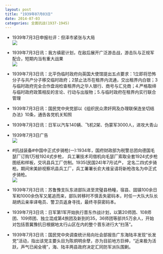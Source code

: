 ```yaml
---
layout: post
title: "1939年07月03日"
date: 2014-07-03
categories: 全面抗战(1937-1945)
---
```


<meta name="referrer" content="no-referrer" />

- 1939年7月3日申报社评：但泽市紧张与大局 <br/><img src="https://ww4.sinaimg.cn/large/aca367d8jw1ehzyfv3ihgj20l00ydqlv.jpg" />

- 1939年7月3日讯：我方缜密计划，在敌后展开广泛游击战，游击队与正规军配合，短期内当有重大战果 <br/><img src="https://ww1.sinaimg.cn/large/aca367d8jw1ehzwpsfokej206k05udgg.jpg" />

- 1939年7月3日讯：北平伪临时政府向英国大使馆提出五点要求：1立即将恐怖分子与共产分子移交临时政府；2禁止法币在租界内流通，交出租界内白银；3与临时政府完全合作盘询检查租界内之华人银行、商号与汇兑商；4.严格取缔与临时政府政策相反的言论、行动与出版物；5.与临时政府在租界内实行联合管理 

- 1939年7月3日讯：国民党中央党部以《组织民众肃奸网及办理联保连坐切结办法》10条，通告各党机关知照 

- 1939年7月3日讯：日军以汽车140辆、飞机2架、伪蒙军3000人，进攻大青山 

- 1939年7月3日广告 <br/><img src="https://ww3.sinaimg.cn/large/aca367d8jw1ehzfdk292oj20la0kuqaj.jpg" />

- #抗战装备#中国中正式步骑枪(一):1934年，国府财政部为税警总团向德国毛瑟厂订购1万枝1924式步枪， 兵工署技术司借机向毛瑟厂索取全套1924式步枪图纸和样板，交巩县兵工厂仿制。1935(民国24)年7月试产， 定名二四式步骑枪。期间宋美龄视察巩县兵工厂，兵工署署长俞大维呈请将新枪改名为中正式步骑枪。 <br/><img src="https://ww3.sinaimg.cn/large/aca367d8jw1ehzdx4w24pj20a60gl40x.jpg" />

- 1939年7月3日讯：苏鲁豫支队东进部队进至灵璧县杨疃，宿县、固镇100余日军和1000余伪军又尾追而来，部队转移时不慎丢失密码本，时任一大队大队长胡炳云亲率译电员、警卫员返身寻找，最终寻获密码本。 

- 1939年7月3日讯：日军第1军开始执行晋东作战计划，以第20师团、108师团、109师团、独立混成第4旅团及新到的35，36师团等部共5万余人，开始对包括晋冀豫抗日根据地太行山区在内的整个晋东进行大“扫荡”。 

- 1939年7月3日讯：国民党中央调查统计局向社会部报告广东海陆丰发现“长发党”活动，指出该党主要头目为陈炯明余孽，亦为目前地方巨绅，“近来极为活跃，声气已闻全境”，海、陆丰两县政府决定汇同防军派队围剿。 


